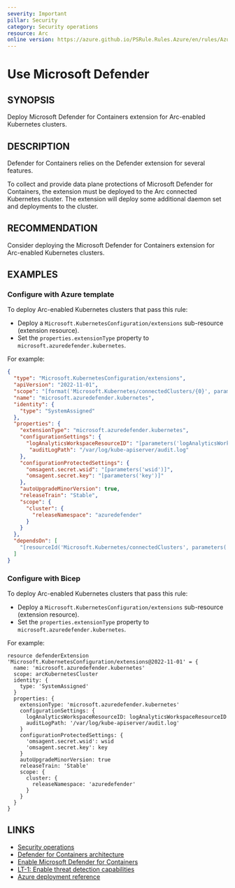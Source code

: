 ```yaml
---
severity: Important
pillar: Security
category: Security operations
resource: Arc
online version: https://azure.github.io/PSRule.Rules.Azure/en/rules/Azure.Arc.Kubernetes.Defender/
---
```


# Use Microsoft Defender

## SYNOPSIS

Deploy Microsoft Defender for Containers extension for Arc-enabled Kubernetes clusters.

## DESCRIPTION

Defender for Containers relies on the Defender extension for several features.

To collect and provide data plane protections of Microsoft Defender for Containers, the extension must be deployed to the Arc connected Kubernetes cluster.
The extension will deploy some additional daemon set and deployments to the cluster.

## RECOMMENDATION

Consider deploying the Microsoft Defender for Containers extension for Arc-enabled Kubernetes clusters.

## EXAMPLES

### Configure with Azure template

To deploy Arc-enabled Kubernetes clusters that pass this rule:

- Deploy a `Microsoft.KubernetesConfiguration/extensions` sub-resource (extension resource).
- Set the `properties.extensionType` property to `microsoft.azuredefender.kubernetes`.

For example:

```json
{
  "type": "Microsoft.KubernetesConfiguration/extensions",
  "apiVersion": "2022-11-01",
  "scope": "[format('Microsoft.Kubernetes/connectedClusters/{0}', parameters('name'))]",
  "name": "microsoft.azuredefender.kubernetes",
  "identity": {
    "type": "SystemAssigned"
  },
  "properties": {
    "extensionType": "microsoft.azuredefender.kubernetes",
    "configurationSettings": {
      "logAnalyticsWorkspaceResourceID": "[parameters('logAnalyticsWorkspaceResourceID')]",
       "auditLogPath": "/var/log/kube-apiserver/audit.log"
    },
    "configurationProtectedSettings": {
      "omsagent.secret.wsid": "[parameters('wsid')]",
      "omsagent.secret.key": "[parameters('key')]"
    },
    "autoUpgradeMinorVersion": true,
    "releaseTrain": "Stable",
    "scope": {
      "cluster": {
        "releaseNamespace": "azuredefender"
      }
    }
  },
  "dependsOn": [
    "[resourceId('Microsoft.Kubernetes/connectedClusters', parameters('name'))]"
  ]
}
```

### Configure with Bicep

To deploy Arc-enabled Kubernetes clusters that pass this rule:

- Deploy a `Microsoft.KubernetesConfiguration/extensions` sub-resource (extension resource).
- Set the `properties.extensionType` property to `microsoft.azuredefender.kubernetes`.

For example:

```bicep
resource defenderExtension 'Microsoft.KubernetesConfiguration/extensions@2022-11-01' = {
  name: 'microsoft.azuredefender.kubernetes'
  scope: arcKubernetesCluster
  identity: {
    type: 'SystemAssigned'
  }
  properties: {
    extensionType: 'microsoft.azuredefender.kubernetes'
    configurationSettings: {
      logAnalyticsWorkspaceResourceID: logAnalyticsWorkspaceResourceID
      auditLogPath: '/var/log/kube-apiserver/audit.log'
    }
    configurationProtectedSettings: {
      'omsagent.secret.wsid': wsid
      'omsagent.secret.key': key
    }
    autoUpgradeMinorVersion: true
    releaseTrain: 'Stable'
    scope: {
      cluster: {
        releaseNamespace: 'azuredefender'
      }
    }
  }
}
```

## LINKS

- [Security operations](https://learn.microsoft.com/azure/architecture/framework/security/security-operations)
- [Defender for Containers architecture](https://learn.microsoft.com/azure/defender-for-cloud/defender-for-containers-architecture)
- [Enable Microsoft Defender for Containers](https://learn.microsoft.com/azure/defender-for-cloud/defender-for-containers-enable?pivots=defender-for-container-arc)
- [LT-1: Enable threat detection capabilities](https://learn.microsoft.com/security/benchmark/azure/baselines/azure-arc-enabled-kubernetes-security-baseline#lt-1-enable-threat-detection-capabilities)
- [Azure deployment reference](https://learn.microsoft.com/azure/templates/microsoft.kubernetesconfiguration/extensions)
